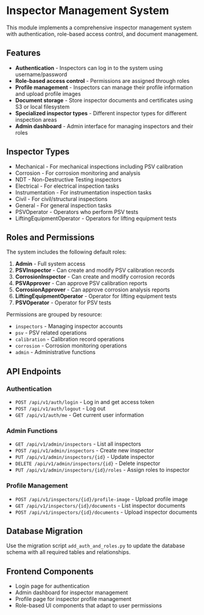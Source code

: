 # Inspector Management System

This module implements a comprehensive inspector management system with authentication, role-based access control, and document management.

## Features

- **Authentication** - Inspectors can log in to the system using username/password
- **Role-based access control** - Permissions are assigned through roles
- **Profile management** - Inspectors can manage their profile information and upload profile images
- **Document storage** - Store inspector documents and certificates using S3 or local filesystem
- **Specialized inspector types** - Different inspector types for different inspection areas
- **Admin dashboard** - Admin interface for managing inspectors and their roles

## Inspector Types

- Mechanical - For mechanical inspections including PSV calibration
- Corrosion - For corrosion monitoring and analysis
- NDT - Non-Destructive Testing inspectors
- Electrical - For electrical inspection tasks
- Instrumentation - For instrumentation inspection tasks
- Civil - For civil/structural inspections
- General - For general inspection tasks
- PSVOperator - Operators who perform PSV tests
- LiftingEquipmentOperator - Operators for lifting equipment tests

## Roles and Permissions

The system includes the following default roles:

1. **Admin** - Full system access
2. **PSVInspector** - Can create and modify PSV calibration records
3. **CorrosionInspector** - Can create and modify corrosion records
4. **PSVApprover** - Can approve PSV calibration reports
5. **CorrosionApprover** - Can approve corrosion analysis reports
6. **LiftingEquipmentOperator** - Operator for lifting equipment tests
7. **PSVOperator** - Operator for PSV tests

Permissions are grouped by resource:

- `inspectors` - Managing inspector accounts
- `psv` - PSV related operations
- `calibration` - Calibration record operations
- `corrosion` - Corrosion monitoring operations
- `admin` - Administrative functions

## API Endpoints

### Authentication
- `POST /api/v1/auth/login` - Log in and get access token
- `POST /api/v1/auth/logout` - Log out
- `GET /api/v1/auth/me` - Get current user information

### Admin Functions
- `GET /api/v1/admin/inspectors` - List all inspectors
- `POST /api/v1/admin/inspectors` - Create new inspector
- `PUT /api/v1/admin/inspectors/{id}` - Update inspector
- `DELETE /api/v1/admin/inspectors/{id}` - Delete inspector
- `PUT /api/v1/admin/inspectors/{id}/roles` - Assign roles to inspector

### Profile Management
- `POST /api/v1/inspectors/{id}/profile-image` - Upload profile image
- `GET /api/v1/inspectors/{id}/documents` - List inspector documents
- `POST /api/v1/inspectors/{id}/documents` - Upload inspector documents

## Database Migration

Use the migration script `add_auth_and_roles.py` to update the database schema with all required tables and relationships.

## Frontend Components

- Login page for authentication
- Admin dashboard for inspector management
- Profile page for inspector profile management
- Role-based UI components that adapt to user permissions